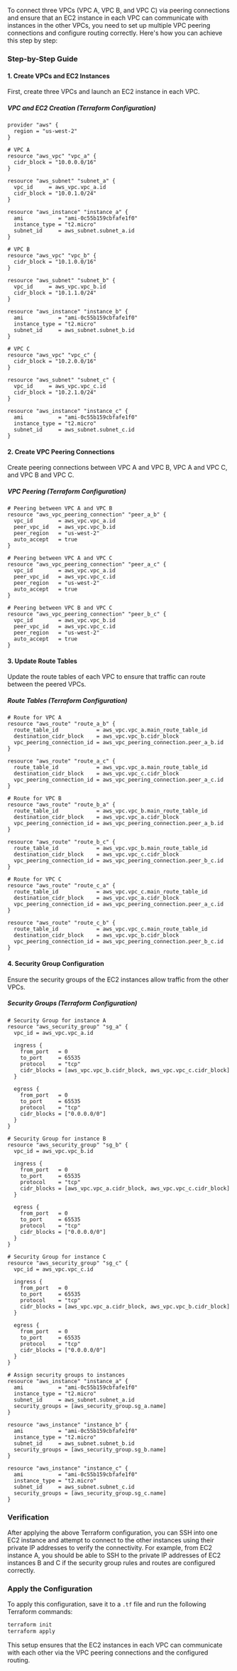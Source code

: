 To connect three VPCs (VPC A, VPC B, and VPC C) via peering connections and ensure that an EC2 instance in each VPC can communicate with instances in the other VPCs, you need to set up multiple VPC peering connections and configure routing correctly. Here's how you can achieve this step by step:

### Step-by-Step Guide

#### 1. Create VPCs and EC2 Instances
First, create three VPCs and launch an EC2 instance in each VPC.

##### VPC and EC2 Creation (Terraform Configuration)
```hcl
provider "aws" {
  region = "us-west-2"
}

# VPC A
resource "aws_vpc" "vpc_a" {
  cidr_block = "10.0.0.0/16"
}

resource "aws_subnet" "subnet_a" {
  vpc_id     = aws_vpc.vpc_a.id
  cidr_block = "10.0.1.0/24"
}

resource "aws_instance" "instance_a" {
  ami           = "ami-0c55b159cbfafe1f0"
  instance_type = "t2.micro"
  subnet_id     = aws_subnet.subnet_a.id
}

# VPC B
resource "aws_vpc" "vpc_b" {
  cidr_block = "10.1.0.0/16"
}

resource "aws_subnet" "subnet_b" {
  vpc_id     = aws_vpc.vpc_b.id
  cidr_block = "10.1.1.0/24"
}

resource "aws_instance" "instance_b" {
  ami           = "ami-0c55b159cbfafe1f0"
  instance_type = "t2.micro"
  subnet_id     = aws_subnet.subnet_b.id
}

# VPC C
resource "aws_vpc" "vpc_c" {
  cidr_block = "10.2.0.0/16"
}

resource "aws_subnet" "subnet_c" {
  vpc_id     = aws_vpc.vpc_c.id
  cidr_block = "10.2.1.0/24"
}

resource "aws_instance" "instance_c" {
  ami           = "ami-0c55b159cbfafe1f0"
  instance_type = "t2.micro"
  subnet_id     = aws_subnet.subnet_c.id
}
```

#### 2. Create VPC Peering Connections
Create peering connections between VPC A and VPC B, VPC A and VPC C, and VPC B and VPC C.

##### VPC Peering (Terraform Configuration)
```hcl
# Peering between VPC A and VPC B
resource "aws_vpc_peering_connection" "peer_a_b" {
  vpc_id        = aws_vpc.vpc_a.id
  peer_vpc_id   = aws_vpc.vpc_b.id
  peer_region   = "us-west-2"
  auto_accept   = true
}

# Peering between VPC A and VPC C
resource "aws_vpc_peering_connection" "peer_a_c" {
  vpc_id        = aws_vpc.vpc_a.id
  peer_vpc_id   = aws_vpc.vpc_c.id
  peer_region   = "us-west-2"
  auto_accept   = true
}

# Peering between VPC B and VPC C
resource "aws_vpc_peering_connection" "peer_b_c" {
  vpc_id        = aws_vpc.vpc_b.id
  peer_vpc_id   = aws_vpc.vpc_c.id
  peer_region   = "us-west-2"
  auto_accept   = true
}
```

#### 3. Update Route Tables
Update the route tables of each VPC to ensure that traffic can route between the peered VPCs.

##### Route Tables (Terraform Configuration)
```hcl
# Route for VPC A
resource "aws_route" "route_a_b" {
  route_table_id            = aws_vpc.vpc_a.main_route_table_id
  destination_cidr_block    = aws_vpc.vpc_b.cidr_block
  vpc_peering_connection_id = aws_vpc_peering_connection.peer_a_b.id
}

resource "aws_route" "route_a_c" {
  route_table_id            = aws_vpc.vpc_a.main_route_table_id
  destination_cidr_block    = aws_vpc.vpc_c.cidr_block
  vpc_peering_connection_id = aws_vpc_peering_connection.peer_a_c.id
}

# Route for VPC B
resource "aws_route" "route_b_a" {
  route_table_id            = aws_vpc.vpc_b.main_route_table_id
  destination_cidr_block    = aws_vpc.vpc_a.cidr_block
  vpc_peering_connection_id = aws_vpc_peering_connection.peer_a_b.id
}

resource "aws_route" "route_b_c" {
  route_table_id            = aws_vpc.vpc_b.main_route_table_id
  destination_cidr_block    = aws_vpc.vpc_c.cidr_block
  vpc_peering_connection_id = aws_vpc_peering_connection.peer_b_c.id
}

# Route for VPC C
resource "aws_route" "route_c_a" {
  route_table_id            = aws_vpc.vpc_c.main_route_table_id
  destination_cidr_block    = aws_vpc.vpc_a.cidr_block
  vpc_peering_connection_id = aws_vpc_peering_connection.peer_a_c.id
}

resource "aws_route" "route_c_b" {
  route_table_id            = aws_vpc.vpc_c.main_route_table_id
  destination_cidr_block    = aws_vpc.vpc_b.cidr_block
  vpc_peering_connection_id = aws_vpc_peering_connection.peer_b_c.id
}
```

#### 4. Security Group Configuration
Ensure the security groups of the EC2 instances allow traffic from the other VPCs.

##### Security Groups (Terraform Configuration)
```hcl
# Security Group for instance A
resource "aws_security_group" "sg_a" {
  vpc_id = aws_vpc.vpc_a.id

  ingress {
    from_port   = 0
    to_port     = 65535
    protocol    = "tcp"
    cidr_blocks = [aws_vpc.vpc_b.cidr_block, aws_vpc.vpc_c.cidr_block]
  }

  egress {
    from_port   = 0
    to_port     = 65535
    protocol    = "tcp"
    cidr_blocks = ["0.0.0.0/0"]
  }
}

# Security Group for instance B
resource "aws_security_group" "sg_b" {
  vpc_id = aws_vpc.vpc_b.id

  ingress {
    from_port   = 0
    to_port     = 65535
    protocol    = "tcp"
    cidr_blocks = [aws_vpc.vpc_a.cidr_block, aws_vpc.vpc_c.cidr_block]
  }

  egress {
    from_port   = 0
    to_port     = 65535
    protocol    = "tcp"
    cidr_blocks = ["0.0.0.0/0"]
  }
}

# Security Group for instance C
resource "aws_security_group" "sg_c" {
  vpc_id = aws_vpc.vpc_c.id

  ingress {
    from_port   = 0
    to_port     = 65535
    protocol    = "tcp"
    cidr_blocks = [aws_vpc.vpc_a.cidr_block, aws_vpc.vpc_b.cidr_block]
  }

  egress {
    from_port   = 0
    to_port     = 65535
    protocol    = "tcp"
    cidr_blocks = ["0.0.0.0/0"]
  }
}

# Assign security groups to instances
resource "aws_instance" "instance_a" {
  ami           = "ami-0c55b159cbfafe1f0"
  instance_type = "t2.micro"
  subnet_id     = aws_subnet.subnet_a.id
  security_groups = [aws_security_group.sg_a.name]
}

resource "aws_instance" "instance_b" {
  ami           = "ami-0c55b159cbfafe1f0"
  instance_type = "t2.micro"
  subnet_id     = aws_subnet.subnet_b.id
  security_groups = [aws_security_group.sg_b.name]
}

resource "aws_instance" "instance_c" {
  ami           = "ami-0c55b159cbfafe1f0"
  instance_type = "t2.micro"
  subnet_id     = aws_subnet.subnet_c.id
  security_groups = [aws_security_group.sg_c.name]
}
```

### Verification
After applying the above Terraform configuration, you can SSH into one EC2 instance and attempt to connect to the other instances using their private IP addresses to verify the connectivity. For example, from EC2 instance A, you should be able to SSH to the private IP addresses of EC2 instances B and C if the security group rules and routes are configured correctly.

### Apply the Configuration
To apply this configuration, save it to a `.tf` file and run the following Terraform commands:
```sh
terraform init
terraform apply
```

This setup ensures that the EC2 instances in each VPC can communicate with each other via the VPC peering connections and the configured routing.

